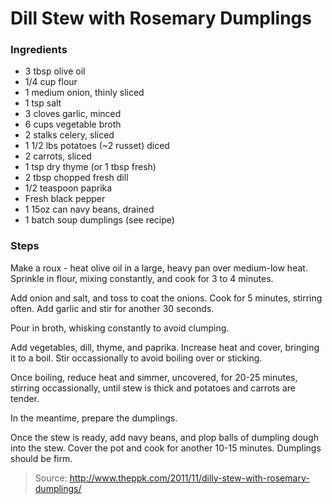 Dill Stew with Rosemary Dumplings
=================================

### Ingredients
- 3 tbsp olive oil
- 1/4 cup flour
- 1 medium onion, thinly sliced
- 1 tsp salt
- 3 cloves garlic, minced
- 6 cups vegetable broth
- 2 stalks celery, sliced
- 1 1/2 lbs potatoes (~2 russet) diced
- 2 carrots, sliced
- 1 tsp dry thyme (or 1 tbsp fresh)
- 2 tbsp chopped fresh dill
- 1/2 teaspoon paprika
- Fresh black pepper
- 1 15oz can navy beans, drained
- 1 batch soup dumplings (see recipe)

### Steps
Make a roux - heat olive oil in a large, heavy pan over medium-low heat. Sprinkle in flour, mixing constantly, and cook for 3 to 4 minutes.

Add onion and salt, and toss to coat the onions. Cook for 5 minutes, stirring often. Add garlic and stir for another 30 seconds.

Pour in broth, whisking constantly to avoid clumping.

Add vegetables, dill, thyme, and paprika. Increase heat and cover, bringing it to a boil. Stir occassionally to avoid boiling over or sticking.

Once boiling, reduce heat and simmer, uncovered, for 20-25 minutes, stirring occassionally, until stew is thick and potatoes and carrots are tender.

In the meantime, prepare the dumplings.

Once the stew is ready, add navy beans, and plop balls of dumpling dough into the stew. Cover the pot and cook for another 10-15 minutes. Dumplings should be firm.

> Source: http://www.theppk.com/2011/11/dilly-stew-with-rosemary-dumplings/
